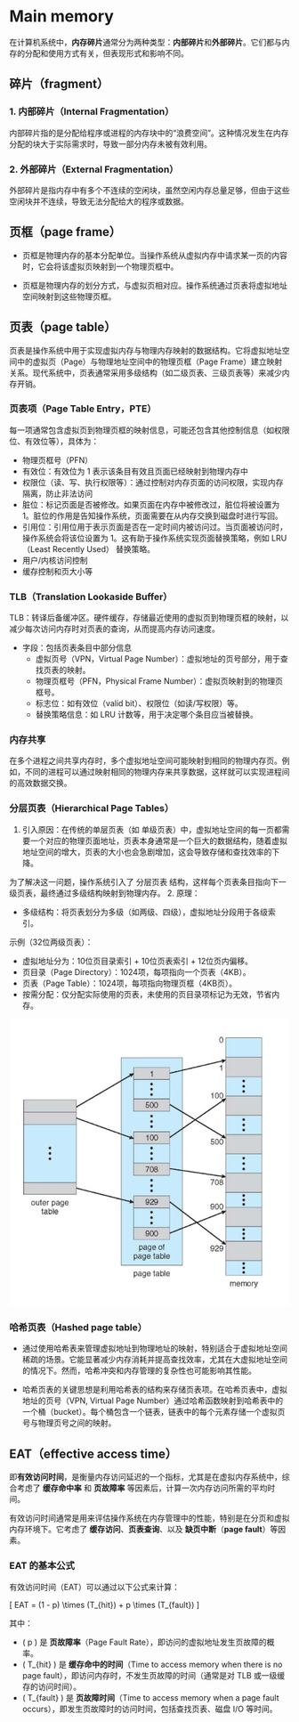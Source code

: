 # Main memory

在计算机系统中，**内存碎片**通常分为两种类型：**内部碎片**和**外部碎片**。它们都与内存的分配和使用方式有关，但表现形式和影响不同。

## 碎片（fragment）

### 1. 内部碎片（Internal Fragmentation）

内部碎片指的是分配给程序或进程的内存块中的“浪费空间”。这种情况发生在内存分配的块大于实际需求时，导致一部分内存未被有效利用。

### 2. 外部碎片（External Fragmentation）
外部碎片是指内存中有多个不连续的空闲块，虽然空闲内存总量足够，但由于这些空闲块并不连续，导致无法分配给大的程序或数据。



## 页框（page frame）

- 页框是物理内存的基本分配单位。当操作系统从虚拟内存中请求某一页的内容时，它会将该虚拟页映射到一个物理页框中。

- 页框是物理内存的划分方式，与虚拟页相对应。操作系统通过页表将虚拟地址空间映射到这些物理页框。


## 页表（page table）

页表是操作系统中用于实现虚拟内存与物理内存映射的数据结构。它将虚拟地址空间中的虚拟页（Page）与物理地址空间中的物理页框（Page Frame）建立映射关系。现代系统中，页表通常采用多级结构（如二级页表、三级页表等）来减少内存开销。

### 页表项（Page Table Entry，PTE）

每一项通常包含虚拟页到物理页框的映射信息，可能还包含其他控制信息（如权限位、有效位等），具体为：
- 物理页框号（PFN）
- 有效位：有效位为 1 表示该条目有效且页面已经映射到物理内存中
- 权限位（读、写、执行权限等）：通过控制对内存页面的访问权限，实现内存隔离，防止非法访问
- 脏位：标记页面是否被修改。如果页面在内存中被修改过，脏位将被设置为 1。脏位的作用是告知操作系统，页面需要在从内存交换到磁盘时进行写回。
- 引用位：引用位用于表示页面是否在一定时间内被访问过。当页面被访问时，操作系统会将该位设置为 1。这有助于操作系统实现页面替换策略，例如 LRU（Least Recently Used） 替换策略。
- 用户/内核访问控制
- 缓存控制和页大小等




### TLB（Translation Lookaside Buffer）

TLB：转译后备缓冲区。硬件缓存，存储最近使用的虚拟页到物理页框的映射，以减少每次访问内存时对页表的查询，从而提高内存访问速度。

- 字段：包括页表条目中部分信息
  - 虚拟页号（VPN，Virtual Page Number）：虚拟地址的页号部分，用于查找页表的映射。
  - 物理页框号（PFN，Physical Frame Number）：虚拟页映射到的物理页框号。
  - 标志位：如有效位（valid bit）、权限位（如读/写权限）等。
  - 替换策略信息：如 LRU 计数等，用于决定哪个条目应当被替换。


### 内存共享

在多个进程之间共享内存时，多个虚拟地址空间可能映射到相同的物理内存页。例如，不同的进程可以通过映射相同的物理内存来共享数据，这样就可以实现进程间的高效数据交换。


### 分层页表（Hierarchical Page Tables）

1. 引入原因：在传统的单层页表（如 单级页表）中，虚拟地址空间的每一页都需要一个对应的物理页面地址，页表本身通常是一个巨大的数据结构，随着虚拟地址空间的增大，页表的大小也会急剧增加，这会导致存储和查找效率的下降。

为了解决这一问题，操作系统引入了 分层页表 结构，这样每个页表条目指向下一级页表，最终通过多级结构映射到物理内存。
2. 原理：

- 多级结构：将页表划分为多级（如两级、四级），虚拟地址分段用于各级索引。

示例（32位两级页表）：

- 虚拟地址分为：10位页目录索引 + 10位页表索引 + 12位页内偏移。
- 页目录（Page Directory）：1024项，每项指向一个页表（4KB）。
- 页表（Page Table）：1024项，每项指向物理页框（4KB页）。
- 按需分配：仅分配实际使用的页表，未使用的页目录项标记为无效，节省内存。

<img src="\img\study\cs\sys3\2-level-page.png">

### 哈希页表（Hashed page table）

- 通过使用哈希表来管理虚拟地址到物理地址的映射，特别适合于虚拟地址空间稀疏的场景。它能显著减少内存消耗并提高查找效率，尤其在大虚拟地址空间的情况下。然而，哈希冲突和内存管理的复杂性也可能影响其性能。

- 哈希页表的关键思想是利用哈希表的结构来存储页表项。在哈希页表中，虚拟地址的页号（VPN, Virtual Page Number）通过哈希函数映射到哈希表中的一个桶（bucket）。每个桶包含一个链表，链表中的每个元素存储一个虚拟页号与物理页号之间的映射。



## EAT（effective access time）


即**有效访问时间**，是衡量内存访问延迟的一个指标，尤其是在虚拟内存系统中，综合考虑了 **缓存命中率** 和 **页故障率** 等因素后，计算一次内存访问所需的平均时间。

有效访问时间通常是用来评估操作系统在内存管理中的性能，特别是在分页和虚拟内存环境下。它考虑了 **缓存访问**、**页表查询**、以及 **缺页中断**（**page fault**）等因素。

### EAT 的基本公式

有效访问时间（EAT）可以通过以下公式来计算：

\[
EAT = (1 - p) \times (T_{hit}) + p \times (T_{fault})
\]

其中：

- \( p \) 是 **页故障率**（Page Fault Rate），即访问的虚拟地址发生页故障的概率。
- \( T_{hit} \) 是 **缓存命中的时间**（Time to access memory when there is no page fault），即访问内存时，不发生页故障的时间（通常是对 TLB 或一级缓存的访问时间）。
- \( T_{fault} \) 是 **页故障时间**（Time to access memory when a page fault occurs），即发生页故障时的访问时间，包括查找页表、磁盘 I/O 等时间。

